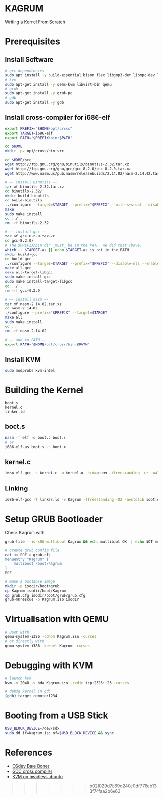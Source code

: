 # KAGRUM

Writing a Kernel From Scratch

# Prerequisites

## Install Software

```bash
# gcc dependencies
sudo apt install -y build-essential bison flex libgmp3-dev libmpc-dev libmpfr-dev texinfo
# kvm
sudo apt-get install -y qemu-kvm libvirt-bin qemu
# grub
sudo apt-get install -y grub-pc
# gdb
sudo apt-get install -y gdb
```

## Install cross-compiler for i686-elf

```bash
export PREFIX="$HOME/opt/cross"
export TARGET=i686-elf
export PATH="$PREFIX/bin:$PATH"

cd $HOME
mkdir -pv opt/cross/bin src

cd $HOME/src
wget http://ftp.gnu.org/gnu/binutils/binutils-2.32.tar.xz
wget http://ftp.gnu.org/gnu/gcc/gcc-8.2.0/gcc-8.2.0.tar.xz
wget http://www.nasm.us/pub/nasm/releasebuilds/2.14.02/nasm-2.14.02.tar.xz

# —- install Binutils —-
tar xf binutils-2.32.tar.xz
cd binutils-2.32/
mkdir build-binutils
cd build-binutils
../configure --target=$TARGET --prefix="$PREFIX" --with-sysroot --disable-nls --disable-werror
make
sudo make install
cd ../..
rm -rf binutils-2.32

# —- install gcc —-
tar xf gcc-8.2.0.tar.xz
cd gcc-8.2.0/
# The $PREFIX/bin dir _must_ be in the PATH. We did that above.
which -- $TARGET-as || echo $TARGET-as is not in the PATH
mkdir build-gcc
cd build-gcc
../configure --target=$TARGET --prefix="$PREFIX" --disable-nls --enable-languages=c,c++ --without-headers
make all-gcc
make all-target-libgcc
sudo make install-gcc
sudo make install-target-libgcc
cd ../..
rm -rf gcc-8.2.0

# —- install nasm —-
tar xf nasm-2.14.02.tar.xz
cd nasm-2.14.02
./configure --prefix="$PREFIX" --target=$TARGET
make all
sudo make install
cd ..
rm -rf nasm-2.14.02

# —- add to PATH —-
export PATH="$HOME/opt/cross/bin:$PATH"
```

## Install KVM

```bash
sudo modprobe kvm-intel
```

# Building the Kernel

```
boot.s
kernel.c
linker.ld
```

## boot.s

```bash
nasm -f elf -o boot.o boot.s
# or
i686-elf-as boot.s -o boot.o
```

## kernel.c

```bash
i686-elf-gcc -c kernel.c -o kernel.o -std=gnu99 -ffreestanding -O2 -Wall -Wextra
```

## Linking

```bash
i686-elf-gcc -T linker.ld -o Kagrum -ffreestanding -O2 -nostdlib boot.o kernel.o -lgcc
```

# Setup GRUB Bootloader

Check Kagrum with
```bash
grub-file --is-x86-multiboot Kagrum && echo multiboot OK || echo NOT multiboot
```

```bash
# create grub config file
cat << EOF > grub.cfg
menuentry "Kagrum" {
	multiboot /boot/Kagrum
}
EOF

# make a bootable image
mkdir -p isodir/boot/grub
cp Kagrum isodir/boot/Kagrum
cp grub.cfg isodir/boot/grub/grub.cfg
grub-mkrescue -o Kagrum.iso isodir
```

# Virtualisation with QEMU

```bash
# Boot with
qemu-system-i386 -cdrom Kagrum.iso -curses
# or directly with
qemu-system-i386 -kernel Kagrum -curses
```

# Debugging with KVM

```bash
# launch kvm
kvm -m 2048 -s hda Kagrum.iso -redir tcp:2323::23 -curses

# debug kernel in gdb
(gdb) target remote:1234
```

# Booting from a USB Stick

```bash
USB_BLOCK_DEVICE=/dev/sdx
sudo dd if=Kagrum.iso of=$USB_BLOCK_DEVICE && sync
```

# References

* [OSdev Bare Bones](https://wiki.osdev.org/Bare_Bones)
* [GCC cross compiler](https://wiki.osdev.org/GCC_Cross-Compiler)
* [KVM on headless ubuntu](https://www.cyberciti.biz/faq/installing-kvm-on-ubuntu-16-04-lts-server/)
>>>>>>> b021029d7b69d240e0df778eb133f74faa2b6e63
